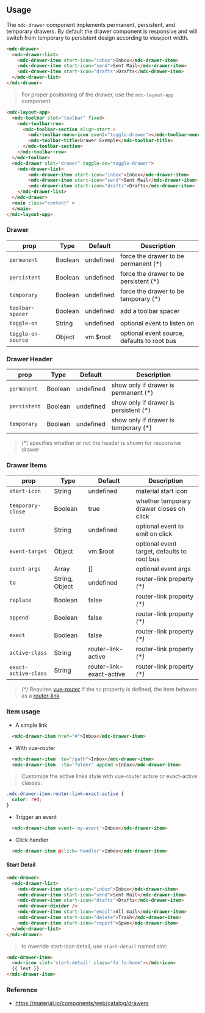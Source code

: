 ## Usage

The `mdc-drawer` component implements permanent, persistent, and temporary drawers.
By default the drawer component is responsive and will switch from temporary to persistent design according to viewport width.

```html
<mdc-drawer>
  <mdc-drawer-list>
    <mdc-drawer-item start-icon="inbox">Inbox</mdc-drawer-item>
    <mdc-drawer-item start-icon="send">Sent Mail</mdc-drawer-item>
    <mdc-drawer-item start-icon="drafts">Drafts</mdc-drawer-item>
  </mdc-drawer-list>
</mdc-drawer>
```

> For proper positioning of the drawer, use the `mdc-layout-app` component.

```html
<mdc-layout-app>
  <mdc-toolbar slot="toolbar" fixed>
    <mdc-toolbar-row>
      <mdc-toolbar-section align-start >
        <mdc-toolbar-menu-icon event="toggle-drawer"></mdc-toolbar-menu-icon>
        <mdc-toolbar-title>Drawer Exemple</mdc-toolbar-title>
      </mdc-toolbar-section>
    </mdc-toolbar-row>
  </mdc-toolbar>
  <mdc-drawer slot="drawer" toggle-on="toggle-drawer">
    <mdc-drawer-list>
        <mdc-drawer-item start-icon="inbox">Inbox</mdc-drawer-item>
        <mdc-drawer-item start-icon="send">Sent Mail</mdc-drawer-item>
        <mdc-drawer-item start-icon="drafts">Drafts</mdc-drawer-item>
    </mdc-drawer-list>
  </mdc-drawer>
  <main class="content" >
  </main>
</mdc-layout-app>
```

### Drawer

| prop | Type | Default | Description |
|------|------|---------|-------------|
|`permanent`|Boolean| undefined | force the drawer to be permanent (*) |
|`persistent`|Boolean| undefined | force the drawer to be persistent (*) |
|`temporary`|Boolean| undefined | force the drawer to be temporary (*) |
|`toolbar-spacer`|Boolean| undefined | add a toolbar spacer  |
|`toggle-on`|String| undefined | optional event to listen on  |
|`toggle-on-source`|Object| vm.$root | optional event source, defaults to root bus |

### Drawer Header

| prop | Type | Default | Description |
|------|------|---------|-------------|
|`permanent`|Boolean| undefined | show only if drawer is permanent (*) |
|`persistent`|Boolean| undefined | show only if drawer is persistent (*) |
|`temporary`|Boolean| undefined | show only if drawer is temporary (*) |

> (*) specifies whether or not the header is shown for responsive drawer

### Drawer Items

| prop | Type | Default | Description |
|------|------|---------|-------------|
|`start-icon`|String| undefined | material start icon |
|`temporary-close`|Boolean| true | whether temporary drawer closes on click |
|`event`|String| undefined | optional event to emit on click  |
|`event-target`|Object| vm.$root | optional event target, defaults to root bus |
|`event-args`|Array| [] | optional event args |
|`to`|String, Object| undefined | router-link property _(*)_ |
|`replace`|Boolean| false | router-link property _(*)_ |
|`append`|Boolean| false | router-link property _(*)_ |
|`exact`|Boolean| false | router-link property _(*)_ |
|`active-class`|String| router-link-active | router-link property _(*)_ |
|`exact-active-class`|String| router-link-exact-active | router-link property _(*)_ |

> _(*)_ Requires [vue-router](https://router.vuejs.org)
> If the `to` property is defined, the item behaves as a
> [router-link](https://router.vuejs.org/en/api/router-link.html)

### Item usage

- A simple link

```html
  <mdc-drawer-item href="#">Inbox</mdc-drawer-item>
```

- With vue-router

```html
  <mdc-drawer-item  to="/path">Inbox</mdc-drawer-item>
  <mdc-drawer-item  :to='folder' append >Inbox</mdc-drawer-item>
```

> Customize the active links style with vue-router active or exact-active classes:

```css
.mdc-drawer-item.router-link-exact-active {
  color: red;
}
```

- Trigger an event

```html
  <mdc-drawer-item event='my-event'>Inbox</mdc-drawer-item>
```

- Click handler

```html
  <mdc-drawer-item @click='handler'>Inbox</mdc-drawer-item>
```

#### Start Detail

```html
<mdc-drawer>
  <mdc-drawer-list>
    <mdc-drawer-item start-icon="inbox">Inbox</mdc-drawer-item>
    <mdc-drawer-item start-icon="send">Sent Mail</mdc-drawer-item>
    <mdc-drawer-item start-icon="drafts">Drafts</mdc-drawer-item>
    <mdc-drawer-divider />
    <mdc-drawer-item start-icon="email">All mail</mdc-drawer-item>
    <mdc-drawer-item start-icon="delete">Trash</mdc-drawer-item>
    <mdc-drawer-item start-icon="report">Spam</mdc-drawer-item>
  </mdc-drawer-list>
</mdc-drawer>
```

> to override start-icon detail, use `start-detail` named slot:

```html
<mdc-drawer-item>
  <mdc-icon slot='start-detail' class="fa fa-home"></mdc-icon>
  {{ Text }}
</mdc-drawer-item>
```

### Reference

- <https://material.io/components/web/catalog/drawers>
